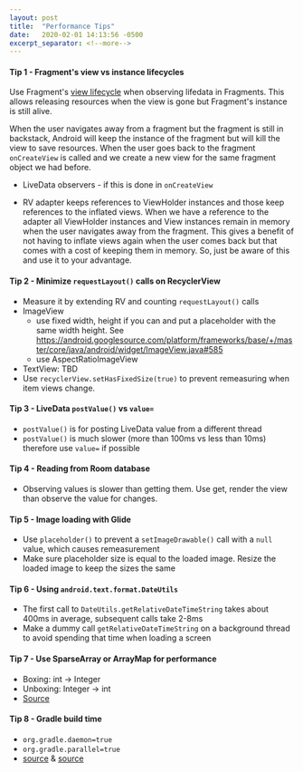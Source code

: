 ```yaml
---
layout: post
title:  "Performance Tips"
date:   2020-02-01 14:13:56 -0500
excerpt_separator: <!--more-->
---
```

#### Tip 1 - Fragment's view vs instance lifecycles

Use Fragment's [view lifecycle](https://developer.android.com/reference/androidx/fragment/app/Fragment#getViewLifecycleOwner()) when observing lifedata in Fragments. This allows releasing resources when the view is gone but Fragment's instance is still alive.

When the user navigates away from a fragment but the fragment is still in backstack, Android will keep the instance of the fragment but will kill the view to save resources. When the user goes back to the fragment `onCreateView` is called and we create a new view for the same fragment object we had before.

- LiveData observers - if this is done in `onCreateView`

- RV adapter keeps references to ViewHolder instances and those keep references to the inflated views. When we have a reference to the adapter all ViewHolder instances and View instances remain in memory when the user navigates away from the fragment. This gives a benefit of not having to inflate views again when the user comes back but that comes with a cost of keeping them in memory. So, just be aware of this and use it to your advantage.

#### Tip 2 - Minimize `requestLayout()` calls on RecyclerView

- Measure it by extending RV and counting `requestLayout()` calls
- ImageView
    - use fixed width, height if you can and put a placeholder with the same width height. See https://android.googlesource.com/platform/frameworks/base/+/master/core/java/android/widget/ImageView.java#585
    - use AspectRatioImageView
- TextView: TBD
- Use `recyclerView.setHasFixedSize(true)` to prevent remeasuring when item views change.

#### Tip 3 - LiveData `postValue()` vs `value=`

- `postValue()` is for posting LiveData value from a different thread
- `postValue()` is much slower (more than 100ms vs less than 10ms) therefore use `value=` if possible

#### Tip 4 - Reading from Room database

- Observing values is slower than getting them. Use get, render the view than observe the value for changes. 

#### Tip 5 - Image loading with Glide
- Use `placeholder()` to prevent a `setImageDrawable()` call with a `null` value, which causes remeasurement
- Make sure placeholder size is equal to the loaded image. Resize the loaded image to keep the sizes the same

#### Tip 6 - Using `android.text.format.DateUtils`
- The first call to `DateUtils.getRelativeDateTimeString` takes about 400ms in average, subsequent calls take 2-8ms
- Make a dummy call `getRelativeDateTimeString` on a background thread to avoid spending that time when loading a screen

#### Tip 7 - Use SparseArray or ArrayMap for performance
- Boxing: int -> Integer
- Unboxing: Integer -> int
- [Source](https://android.jlelse.eu/autoboxing-a-little-thing-can-cause-big-problems-for-android-app-performance-1fb6cb1e48dd)

#### Tip 8 - Gradle build time
- `org.gradle.daemon=true`
- `org.gradle.parallel=true`
- [source](https://android.jlelse.eu/speeding-up-gradle-builds-619c442113cb#.thj9h2pqd) & [source](https://www.jrebel.com/blog/making-gradle-builds-faster)

<!--more-->